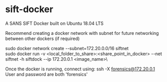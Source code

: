 # sift-docker
A SANS SIFT Docker built on Ubuntu 18.04 LTS

Recommend creating a docker network with subnet for future networking between other dockers (if required)

sudo docker network create --subnet=172.20.0.0/16 siftnet\
sudo docker run -v <local_folder_to_share>:<share_point_in_docker> --net siftnet -h siftdock --ip 172.20.0.1 <image_name>\

Once the docker is running, connect using: ssh -X forensics@172.20.0.1 User and password are both 'forensics'
